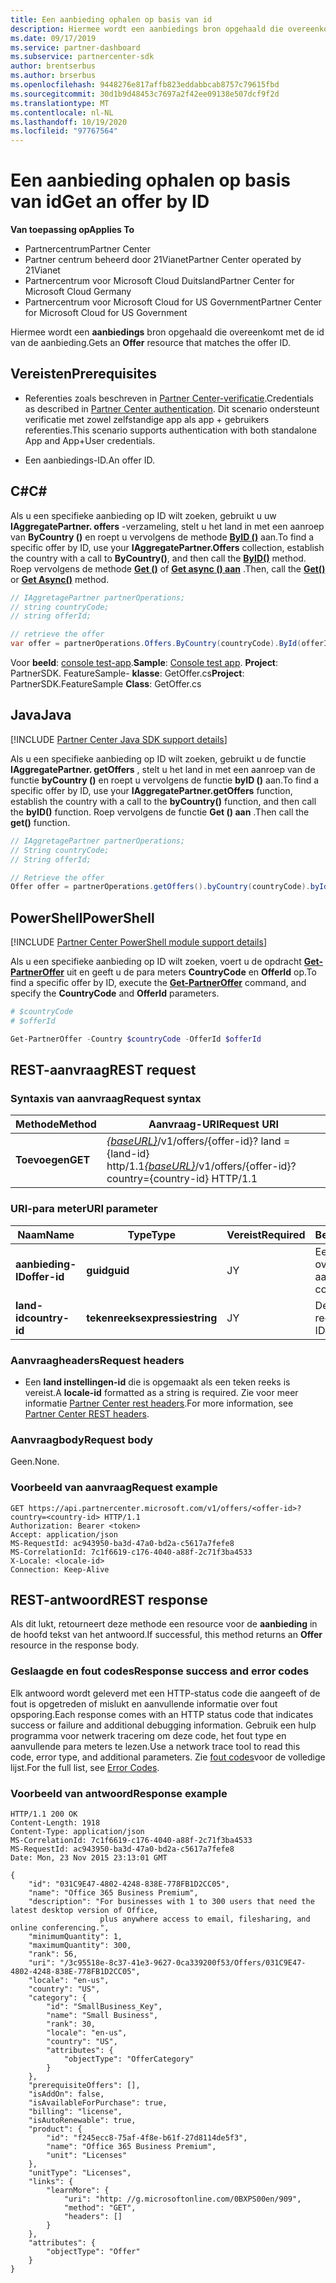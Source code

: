 ```yaml
---
title: Een aanbieding ophalen op basis van id
description: Hiermee wordt een aanbiedings bron opgehaald die overeenkomt met de ID van de aanbieding.
ms.date: 09/17/2019
ms.service: partner-dashboard
ms.subservice: partnercenter-sdk
author: brentserbus
ms.author: brserbus
ms.openlocfilehash: 9448276e817affb823eddabbcab8757c79615fbd
ms.sourcegitcommit: 30d1b9d48453c7697a2f42ee09138e507dcf9f2d
ms.translationtype: MT
ms.contentlocale: nl-NL
ms.lasthandoff: 10/19/2020
ms.locfileid: "97767564"
---
```

# <a name="get-an-offer-by-id"></a><span data-ttu-id="78d48-103">Een aanbieding ophalen op basis van id</span><span class="sxs-lookup"><span data-stu-id="78d48-103">Get an offer by ID</span></span>

<span data-ttu-id="78d48-104">**Van toepassing op**</span><span class="sxs-lookup"><span data-stu-id="78d48-104">**Applies To**</span></span>

- <span data-ttu-id="78d48-105">Partnercentrum</span><span class="sxs-lookup"><span data-stu-id="78d48-105">Partner Center</span></span>
- <span data-ttu-id="78d48-106">Partner centrum beheerd door 21Vianet</span><span class="sxs-lookup"><span data-stu-id="78d48-106">Partner Center operated by 21Vianet</span></span>
- <span data-ttu-id="78d48-107">Partnercentrum voor Microsoft Cloud Duitsland</span><span class="sxs-lookup"><span data-stu-id="78d48-107">Partner Center for Microsoft Cloud Germany</span></span>
- <span data-ttu-id="78d48-108">Partnercentrum voor Microsoft Cloud for US Government</span><span class="sxs-lookup"><span data-stu-id="78d48-108">Partner Center for Microsoft Cloud for US Government</span></span>

<span data-ttu-id="78d48-109">Hiermee wordt een **aanbiedings** bron opgehaald die overeenkomt met de id van de aanbieding.</span><span class="sxs-lookup"><span data-stu-id="78d48-109">Gets an **Offer** resource that matches the offer ID.</span></span>

## <a name="prerequisites"></a><span data-ttu-id="78d48-110">Vereisten</span><span class="sxs-lookup"><span data-stu-id="78d48-110">Prerequisites</span></span>

- <span data-ttu-id="78d48-111">Referenties zoals beschreven in [Partner Center-verificatie](partner-center-authentication.md).</span><span class="sxs-lookup"><span data-stu-id="78d48-111">Credentials as described in [Partner Center authentication](partner-center-authentication.md).</span></span> <span data-ttu-id="78d48-112">Dit scenario ondersteunt verificatie met zowel zelfstandige app als app + gebruikers referenties.</span><span class="sxs-lookup"><span data-stu-id="78d48-112">This scenario supports authentication with both standalone App and App+User credentials.</span></span>

- <span data-ttu-id="78d48-113">Een aanbiedings-ID.</span><span class="sxs-lookup"><span data-stu-id="78d48-113">An offer ID.</span></span>

## <a name="c"></a><span data-ttu-id="78d48-114">C\#</span><span class="sxs-lookup"><span data-stu-id="78d48-114">C\#</span></span>

<span data-ttu-id="78d48-115">Als u een specifieke aanbieding op ID wilt zoeken, gebruikt u uw **IAggregatePartner. offers** -verzameling, stelt u het land in met een aanroep van **ByCountry ()** en roept u vervolgens de methode [**ByID ()**](/dotnet/api/microsoft.store.partnercenter.offers.ioffercollection.byid) aan.</span><span class="sxs-lookup"><span data-stu-id="78d48-115">To find a specific offer by ID, use your **IAggregatePartner.Offers** collection, establish the country with a call to **ByCountry()**, and then call the [**ByID()**](/dotnet/api/microsoft.store.partnercenter.offers.ioffercollection.byid) method.</span></span> <span data-ttu-id="78d48-116">Roep vervolgens de methode [**Get ()**](/dotnet/api/microsoft.store.partnercenter.offers.ioffercollection.get) of [**Get async () aan**](/dotnet/api/microsoft.store.partnercenter.offers.ioffercollection.getasync) .</span><span class="sxs-lookup"><span data-stu-id="78d48-116">Then, call the [**Get()**](/dotnet/api/microsoft.store.partnercenter.offers.ioffercollection.get) or [**Get Async()**](/dotnet/api/microsoft.store.partnercenter.offers.ioffercollection.getasync) method.</span></span>

```csharp
// IAggretagePartner partnerOperations;
// string countryCode;
// string offerId;

// retrieve the offer
var offer = partnerOperations.Offers.ByCountry(countryCode).ById(offerId).Get();
```

<span data-ttu-id="78d48-117">Voor **beeld**: [console test-app](console-test-app.md).</span><span class="sxs-lookup"><span data-stu-id="78d48-117">**Sample**: [Console test app](console-test-app.md).</span></span> <span data-ttu-id="78d48-118">**Project**: PartnerSDK. FeatureSample- **klasse**: GetOffer.cs</span><span class="sxs-lookup"><span data-stu-id="78d48-118">**Project**: PartnerSDK.FeatureSample **Class**: GetOffer.cs</span></span>

## <a name="java"></a><span data-ttu-id="78d48-119">Java</span><span class="sxs-lookup"><span data-stu-id="78d48-119">Java</span></span>

[!INCLUDE [Partner Center Java SDK support details](../includes/java-sdk-support.md)]

<span data-ttu-id="78d48-120">Als u een specifieke aanbieding op ID wilt zoeken, gebruikt u de functie **IAggregatePartner. getOffers** , stelt u het land in met een aanroep van de functie **byCountry ()** en roept u vervolgens de functie **byID ()** aan.</span><span class="sxs-lookup"><span data-stu-id="78d48-120">To find a specific offer by ID, use your **IAggregatePartner.getOffers** function, establish the country with a call to the **byCountry()** function, and then call the **byID()** function.</span></span> <span data-ttu-id="78d48-121">Roep vervolgens de functie **Get () aan** .</span><span class="sxs-lookup"><span data-stu-id="78d48-121">Then call the **get()** function.</span></span>

```java
// IAggretagePartner partnerOperations;
// String countryCode;
// String offerId;

// Retrieve the offer
Offer offer = partnerOperations.getOffers().byCountry(countryCode).byId(offerId).get();
```

## <a name="powershell"></a><span data-ttu-id="78d48-122">PowerShell</span><span class="sxs-lookup"><span data-stu-id="78d48-122">PowerShell</span></span>

[!INCLUDE [Partner Center PowerShell module support details](../includes/powershell-module-support.md)]

<span data-ttu-id="78d48-123">Als u een specifieke aanbieding op ID wilt zoeken, voert u de opdracht [**Get-PartnerOffer**](https://github.com/Microsoft/Partner-Center-PowerShell/blob/master/docs/help/Get-PartnerOffer.md) uit en geeft u de para meters **CountryCode** en **OfferId** op.</span><span class="sxs-lookup"><span data-stu-id="78d48-123">To find a specific offer by ID, execute the [**Get-PartnerOffer**](https://github.com/Microsoft/Partner-Center-PowerShell/blob/master/docs/help/Get-PartnerOffer.md) command, and specify the **CountryCode** and **OfferId** parameters.</span></span>

```powershell
# $countryCode
# $offerId

Get-PartnerOffer -Country $countryCode -OfferId $offerId
```

## <a name="rest-request"></a><span data-ttu-id="78d48-124">REST-aanvraag</span><span class="sxs-lookup"><span data-stu-id="78d48-124">REST request</span></span>

### <a name="request-syntax"></a><span data-ttu-id="78d48-125">Syntaxis van aanvraag</span><span class="sxs-lookup"><span data-stu-id="78d48-125">Request syntax</span></span>

| <span data-ttu-id="78d48-126">Methode</span><span class="sxs-lookup"><span data-stu-id="78d48-126">Method</span></span>  | <span data-ttu-id="78d48-127">Aanvraag-URI</span><span class="sxs-lookup"><span data-stu-id="78d48-127">Request URI</span></span>                                                                                    |
|---------|------------------------------------------------------------------------------------------------|
| <span data-ttu-id="78d48-128">**Toevoegen**</span><span class="sxs-lookup"><span data-stu-id="78d48-128">**GET**</span></span> | <span data-ttu-id="78d48-129">[*{baseURL}*](partner-center-rest-urls.md)/v1/offers/{offer-id}? land = {land-id} http/1.1</span><span class="sxs-lookup"><span data-stu-id="78d48-129">[*{baseURL}*](partner-center-rest-urls.md)/v1/offers/{offer-id}?country={country-id} HTTP/1.1</span></span> |

### <a name="uri-parameter"></a><span data-ttu-id="78d48-130">URI-para meter</span><span class="sxs-lookup"><span data-stu-id="78d48-130">URI parameter</span></span>

| <span data-ttu-id="78d48-131">Naam</span><span class="sxs-lookup"><span data-stu-id="78d48-131">Name</span></span>           | <span data-ttu-id="78d48-132">Type</span><span class="sxs-lookup"><span data-stu-id="78d48-132">Type</span></span>       | <span data-ttu-id="78d48-133">Vereist</span><span class="sxs-lookup"><span data-stu-id="78d48-133">Required</span></span> | <span data-ttu-id="78d48-134">Beschrijving</span><span class="sxs-lookup"><span data-stu-id="78d48-134">Description</span></span>                           |
|----------------|------------|----------|---------------------------------------|
| <span data-ttu-id="78d48-135">**aanbieding-ID**</span><span class="sxs-lookup"><span data-stu-id="78d48-135">**offer-id**</span></span>   | <span data-ttu-id="78d48-136">**guid**</span><span class="sxs-lookup"><span data-stu-id="78d48-136">**guid**</span></span>   | <span data-ttu-id="78d48-137">J</span><span class="sxs-lookup"><span data-stu-id="78d48-137">Y</span></span>        | <span data-ttu-id="78d48-138">Een GUID die overeenkomt met de aanbieding.</span><span class="sxs-lookup"><span data-stu-id="78d48-138">A GUID that corresponds to the offer.</span></span> |
| <span data-ttu-id="78d48-139">**land-id**</span><span class="sxs-lookup"><span data-stu-id="78d48-139">**country-id**</span></span> | <span data-ttu-id="78d48-140">**tekenreeksexpressie**</span><span class="sxs-lookup"><span data-stu-id="78d48-140">**string**</span></span> | <span data-ttu-id="78d48-141">J</span><span class="sxs-lookup"><span data-stu-id="78d48-141">Y</span></span>        | <span data-ttu-id="78d48-142">De ID van het land/de regio.</span><span class="sxs-lookup"><span data-stu-id="78d48-142">The country/region ID.</span></span>                |

### <a name="request-headers"></a><span data-ttu-id="78d48-143">Aanvraagheaders</span><span class="sxs-lookup"><span data-stu-id="78d48-143">Request headers</span></span>

- <span data-ttu-id="78d48-144">Een **land instellingen-id** die is opgemaakt als een teken reeks is vereist.</span><span class="sxs-lookup"><span data-stu-id="78d48-144">A **locale-id** formatted as a string is required.</span></span>
<span data-ttu-id="78d48-145">Zie voor meer informatie [Partner Center rest headers](headers.md).</span><span class="sxs-lookup"><span data-stu-id="78d48-145">For more information, see [Partner Center REST headers](headers.md).</span></span>

### <a name="request-body"></a><span data-ttu-id="78d48-146">Aanvraagbody</span><span class="sxs-lookup"><span data-stu-id="78d48-146">Request body</span></span>

<span data-ttu-id="78d48-147">Geen.</span><span class="sxs-lookup"><span data-stu-id="78d48-147">None.</span></span>

### <a name="request-example"></a><span data-ttu-id="78d48-148">Voorbeeld van aanvraag</span><span class="sxs-lookup"><span data-stu-id="78d48-148">Request example</span></span>

```http
GET https://api.partnercenter.microsoft.com/v1/offers/<offer-id>?country=<country-id> HTTP/1.1
Authorization: Bearer <token>
Accept: application/json
MS-RequestId: ac943950-ba3d-47a0-bd2a-c5617a7fefe8
MS-CorrelationId: 7c1f6619-c176-4040-a88f-2c71f3ba4533
X-Locale: <locale-id>
Connection: Keep-Alive
```

## <a name="rest-response"></a><span data-ttu-id="78d48-149">REST-antwoord</span><span class="sxs-lookup"><span data-stu-id="78d48-149">REST response</span></span>

<span data-ttu-id="78d48-150">Als dit lukt, retourneert deze methode een resource voor de **aanbieding** in de hoofd tekst van het antwoord.</span><span class="sxs-lookup"><span data-stu-id="78d48-150">If successful, this method returns an **Offer** resource in the response body.</span></span>

### <a name="response-success-and-error-codes"></a><span data-ttu-id="78d48-151">Geslaagde en fout codes</span><span class="sxs-lookup"><span data-stu-id="78d48-151">Response success and error codes</span></span>

<span data-ttu-id="78d48-152">Elk antwoord wordt geleverd met een HTTP-status code die aangeeft of de fout is opgetreden of mislukt en aanvullende informatie over fout opsporing.</span><span class="sxs-lookup"><span data-stu-id="78d48-152">Each response comes with an HTTP status code that indicates success or failure and additional debugging information.</span></span> <span data-ttu-id="78d48-153">Gebruik een hulp programma voor netwerk tracering om deze code, het fout type en aanvullende para meters te lezen.</span><span class="sxs-lookup"><span data-stu-id="78d48-153">Use a network trace tool to read this code, error type, and additional parameters.</span></span> <span data-ttu-id="78d48-154">Zie [fout codes](error-codes.md)voor de volledige lijst.</span><span class="sxs-lookup"><span data-stu-id="78d48-154">For the full list, see [Error Codes](error-codes.md).</span></span>

### <a name="response-example"></a><span data-ttu-id="78d48-155">Voorbeeld van antwoord</span><span class="sxs-lookup"><span data-stu-id="78d48-155">Response example</span></span>

```http
HTTP/1.1 200 OK
Content-Length: 1918
Content-Type: application/json
MS-CorrelationId: 7c1f6619-c176-4040-a88f-2c71f3ba4533
MS-RequestId: ac943950-ba3d-47a0-bd2a-c5617a7fefe8
Date: Mon, 23 Nov 2015 23:13:01 GMT

{
    "id": "031C9E47-4802-4248-838E-778FB1D2CC05",
    "name": "Office 365 Business Premium",
    "description": "For businesses with 1 to 300 users that need the latest desktop version of Office,
                    plus anywhere access to email, filesharing, and online conferencing.",
    "minimumQuantity": 1,
    "maximumQuantity": 300,
    "rank": 56,
    "uri": "/3c95518e-8c37-41e3-9627-0ca339200f53/Offers/031C9E47-4802-4248-838E-778FB1D2CC05",
    "locale": "en-us",
    "country": "US",
    "category": {
        "id": "SmallBusiness_Key",
        "name": "Small Business",
        "rank": 30,
        "locale": "en-us",
        "country": "US",
        "attributes": {
            "objectType": "OfferCategory"
        }
    },
    "prerequisiteOffers": [],
    "isAddOn": false,
    "isAvailableForPurchase": true,
    "billing": "license",
    "isAutoRenewable": true,
    "product": {
        "id": "f245ecc8-75af-4f8e-b61f-27d8114de5f3",
        "name": "Office 365 Business Premium",
        "unit": "Licenses"
    },
    "unitType": "Licenses",
    "links": {
        "learnMore": {
            "uri": "http: //g.microsoftonline.com/0BXPS00en/909",
            "method": "GET",
            "headers": []
        }
    },
    "attributes": {
        "objectType": "Offer"
    }
}
```
